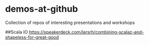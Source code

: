 demos-at-github
===============
Collection of repos of interesting presentations and workshops 

##Scala IO
https://speakerdeck.com/larsrh/combining-scalaz-and-shapeless-for-great-good


